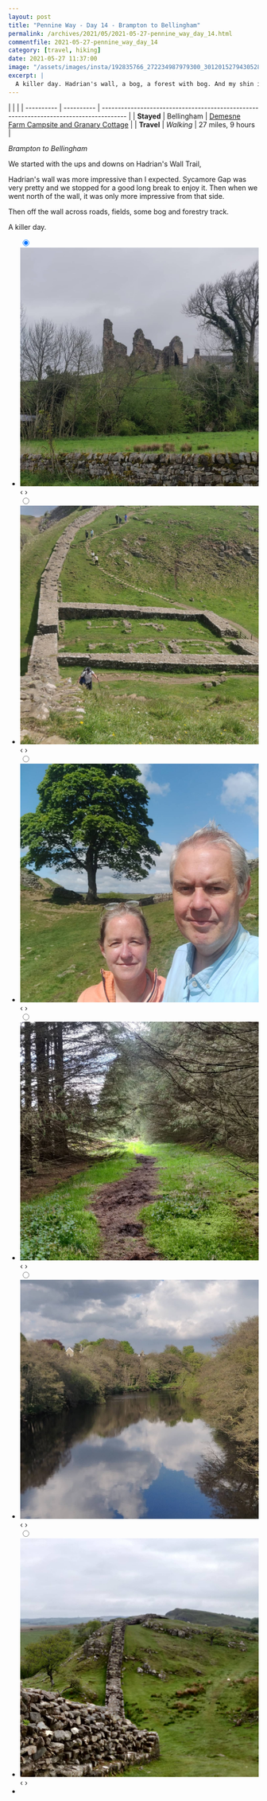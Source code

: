 ```yaml
---
layout: post
title: "Pennine Way - Day 14 - Brampton to Bellingham"
permalink: /archives/2021/05/2021-05-27-pennine_way_day_14.html
commentfile: 2021-05-27-pennine_way_day_14
category: [travel, hiking]
date: 2021-05-27 11:37:00
image: "/assets/images/insta/192835766_272234987979300_3012015279430528674_n_17898338876050783.jpg"
excerpt: |
  A killer day. Hadrian's wall, a bog, a forest with bog. And my shin is acting up.
---
```


|            |            |
| ---------- | ---------- | -------------------------------------------------------------------------------------- |
| **Stayed** | Bellingham | [Demesne Farm Campsite and Granary Cottage](https://maps.app.goo.gl/m3mzJRDhTmmxRbm26) |
| **Travel** | _Walking_  | 27 miles, 9 hours                                                                      |

_Brampton to Bellingham_

We started with the ups and downs on Hadrian's Wall Trail,

Hadrian's wall was more impressive than I expected. Sycamore Gap was very pretty and we stopped for a good long break to enjoy it. Then when we went north of the wall, it was only more impressive from that side.

Then off the wall across roads, fields, some bog and forestry track.

A killer day.

<ul class="slides">
    <input type="radio" name="radio-btn" id="img-1" checked="checked" />
    <li class="slide-container">
        <div class="slide">
          <a href="/assets/images/insta/191854761_382121309802410_5590444992459515542_n_18158272378155651.jpg"><img src="/assets/images/insta/191854761_382121309802410_5590444992459515542_n_18158272378155651.jpg" /></a>
        </div>
    <div class="nav">
      <label for="img-6" class="prev">&#x2039;</label>
      <label for="img-2" class="next">&#x203a;</label>
    </div>
    </li>
        <input type="radio" name="radio-btn" id="img-2"  />
    <li class="slide-container">
        <div class="slide">
          <a href="/assets/images/insta/191797658_782748925765057_8168761172414619749_n_18226536322001084.jpg"><img src="/assets/images/insta/191797658_782748925765057_8168761172414619749_n_18226536322001084.jpg" /></a>
        </div>
    <div class="nav">
      <label for="img-1" class="prev">&#x2039;</label>
      <label for="img-3" class="next">&#x203a;</label>
    </div>
    </li>
        <input type="radio" name="radio-btn" id="img-3"  />
    <li class="slide-container">
        <div class="slide">
          <a href="/assets/images/insta/192108102_249336306952742_2098467714554388828_n_18165274876132046.jpg"><img src="/assets/images/insta/192108102_249336306952742_2098467714554388828_n_18165274876132046.jpg" /></a>
        </div>
    <div class="nav">
      <label for="img-2" class="prev">&#x2039;</label>
      <label for="img-4" class="next">&#x203a;</label>
    </div>
    </li>
        <input type="radio" name="radio-btn" id="img-4"  />
    <li class="slide-container">
        <div class="slide">
          <a href="/assets/images/insta/192290920_2769608520002940_6049559170485529726_n_18114861700238720.jpg"><img src="/assets/images/insta/192290920_2769608520002940_6049559170485529726_n_18114861700238720.jpg" /></a>
        </div>
    <div class="nav">
      <label for="img-3" class="prev">&#x2039;</label>
      <label for="img-5" class="next">&#x203a;</label>
    </div>
    </li>
        <input type="radio" name="radio-btn" id="img-5"  />
    <li class="slide-container">
        <div class="slide">
          <a href="/assets/images/insta/193306857_115980193998531_961485946769784531_n_17929719424577486.jpg"><img src="/assets/images/insta/193306857_115980193998531_961485946769784531_n_17929719424577486.jpg" /></a>
        </div>
    <div class="nav">
      <label for="img-4" class="prev">&#x2039;</label>
      <label for="img-6" class="next">&#x203a;</label>
    </div>
    </li>
    <input type="radio" name="radio-btn" id="img-6" />
    <li class="slide-container">
        <div class="slide">
          <a href="/assets/images/insta/192835766_272234987979300_3012015279430528674_n_17898338876050783.jpg"><img src="/assets/images/insta/192835766_272234987979300_3012015279430528674_n_17898338876050783.jpg" /></a>
        </div>
    <div class="nav">
      <label for="img-5" class="prev">&#x2039;</label>
      <label for="img-1" class="next">&#x203a;</label>
    </div>
    </li>
<li class="nav-dots">
      <label for="img-1" class="nav-dot" id="img-dot-1"></label>
      <label for="img-2" class="nav-dot" id="img-dot-2"></label>
      <label for="img-3" class="nav-dot" id="img-dot-3"></label>
      <label for="img-4" class="nav-dot" id="img-dot-4"></label>
      <label for="img-5" class="nav-dot" id="img-dot-5"></label>
      <label for="img-6" class="nav-dot" id="img-dot-6"></label>
</li>
</ul>
